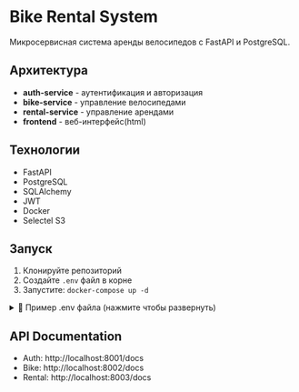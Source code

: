 # Bike Rental System

Микросервисная система аренды велосипедов с FastAPI и PostgreSQL.

## Архитектура

- **auth-service** - аутентификация и авторизация
- **bike-service** - управление велосипедами
- **rental-service** - управление арендами  
- **frontend** - веб-интерфейс(html)

## Технологии

- FastAPI
- PostgreSQL
- SQLAlchemy
- JWT
- Docker
- Selectel S3

## Запуск

1. Клонируйте репозиторий 
2. Создайте `.env` файл в корне </br>
3. Запустите: `docker-compose up -d`
<details> <summary>📁 Пример .env файла (нажмите чтобы развернуть)</summary>

```
# PostgreSQL Configuration
POSTGRES_USER=postgres
POSTGRES_PASSWORD=your_secure_password_here
POSTGRES_HOST=localhost
POSTGRES_PORT=5432

# Database URLs
AUTH_DB_URL=postgresql://postgres:your_secure_password_here@postgres:5432/auth_db
BIKE_DB_URL=postgresql://postgres:your_secure_password_here@postgres:5432/bike_db
RENTAL_DB_URL=postgresql://postgres:your_secure_password_here@postgres:5432/rental_db

# JWT Configuration
JWT_SECRET_KEY=your_super_secret_jwt_key_change_in_production
JWT_ALGORITHM=HS256

# AWS S3 Configuration
AWS_ACCESS_KEY_ID=your_s3_access_key_here
AWS_SECRET_ACCESS_KEY=your_s3_secret_key_here
AWS_REGION=ru-7
S3_ENDPOINT_URL=https://s3.ru-7.storage.selcloud.ru
S3_BUCKET_NAME=your-bucket-name
S3_ACCESS_DOMAIN=your-domain.selstorage.ru
```
</details>


## API Documentation

- Auth: http://localhost:8001/docs
- Bike: http://localhost:8002/docs  
- Rental: http://localhost:8003/docs